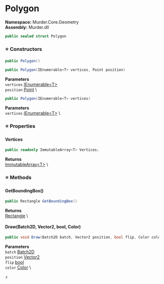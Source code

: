 # Polygon

**Namespace:** Murder.Core.Geometry \
**Assembly:** Murder.dll

```csharp
public sealed struct Polygon
```

### ⭐ Constructors
```csharp
public Polygon()
```

```csharp
public Polygon(IEnumerable<T> vertices, Point position)
```

**Parameters** \
`vertices` [IEnumerable\<T\>](https://learn.microsoft.com/en-us/dotnet/api/System.Collections.Generic.IEnumerable-1?view=net-7.0) \
`position` [Point](/Murder/Core/Geometry/Point.html) \

```csharp
public Polygon(IEnumerable<T> vertices)
```

**Parameters** \
`vertices` [IEnumerable\<T\>](https://learn.microsoft.com/en-us/dotnet/api/System.Collections.Generic.IEnumerable-1?view=net-7.0) \

### ⭐ Properties
#### Vertices
```csharp
public readonly ImmutableArray<T> Vertices;
```

**Returns** \
[ImmutableArray\<T\>](https://learn.microsoft.com/en-us/dotnet/api/System.Collections.Immutable.ImmutableArray-1?view=net-7.0) \
### ⭐ Methods
#### GetBoundingBox()
```csharp
public Rectangle GetBoundingBox()
```

**Returns** \
[Rectangle](/Murder/Core/Geometry/Rectangle.html) \

#### Draw(Batch2D, Vector2, bool, Color)
```csharp
public void Draw(Batch2D batch, Vector2 position, bool flip, Color color)
```

**Parameters** \
`batch` [Batch2D](/Murder/Core/Graphics/Batch2D.html) \
`position` [Vector2](/Murder/Core/Geometry/Vector2.html) \
`flip` [bool](https://learn.microsoft.com/en-us/dotnet/api/System.Boolean?view=net-7.0) \
`color` [Color](/Murder/Core/Graphics/Color.html) \



⚡